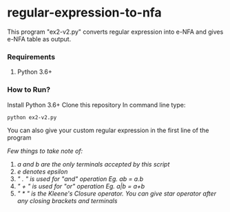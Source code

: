 # regular-expression-to-nfa

This program "ex2-v2.py" converts regular expression into e-NFA and gives e-NFA table as output.

### Requirements
1. Python 3.6+

### How to Run?
Install Python 3.6+
Clone this repository
In command line type:
```
python ex2-v2.py
```

You can also give your custom regular expression in the first line of the program

*Few things to take note of:*
1.    *a and b are the only terminals accepted by this script*
2.    *e denotes epsilon*
3.    *" . " is used for "and" operation Eg. ab = a.b*
4.    *" + " is used for "or" operation Eg. a|b = a+b*
5.    *" \* " is the Kleene's Closure operator. You can give star operator after any closing brackets and terminals*

